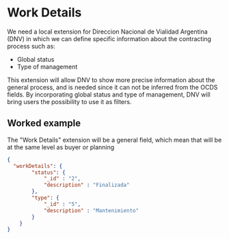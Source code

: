 # Work Details

We need a local extension for Direccion Nacional de Vialidad Argentina (DNV) in which we can define specific information about the contracting process such as:

* Global status
* Type of management

This extension will allow DNV to show more precise information about the general process, and is needed since it can not be inferred from the OCDS fields. By incorporating global status and type of management, DNV will bring users the possibility to use it as filters.

## Worked example
The "Work Details" extension will be a general field, which mean that will be at the same level as buyer or planning

```json
{
  "workDetails": {
        "status": {
            "_id" : "2",
            "description" : "Finalizada"
        },
        "type": {
            "_id" : "5",
            "description" : "Mantenimiento"
        }
    }
}

```

